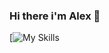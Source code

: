 ### Hi there i'm Alex 👋
[![My Skills](https://skillicons.dev/icons?i=linux,bash,regex,nginx,docker,aws,cloudflare,mongodb,git,git)

